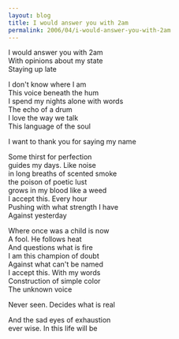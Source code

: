 ```yaml
---
layout: blog
title: I would answer you with 2am
permalink: 2006/04/i-would-answer-you-with-2am
---
```


<p>I would answer you with 2am<br />
With opinions about my state<br />
Staying up late</p>
<p>I don't know where I am<br />
This voice beneath the hum<br />
I spend my nights alone with words<br />
The echo of a drum<br />
I love the way we talk<br />
This language of the soul</p>
<p>I want to thank you for saying my name</p>
<p>Some thirst for perfection<br />
guides my days. Like noise<br />
in long breaths of scented smoke<br />
the poison of poetic lust<br />
grows in my blood like a weed<br />
I accept this. Every hour<br />
Pushing with what strength I have<br />
Against yesterday</p>
<p>Where once was a child is now<br />
A fool. He follows heat<br />
And questions what is fire<br />
I am this champion of doubt<br />
Against what can't be named<br />
I accept this. With my words<br />
Construction of simple color<br />
The unknown voice</p>
<p>Never seen. Decides what is real</p>
<p>And the sad eyes of exhaustion<br />
ever wise. In this life will be</p>
